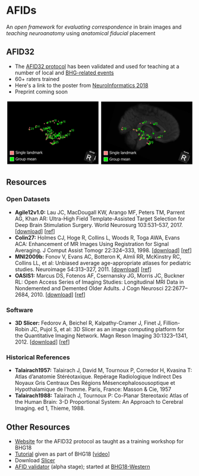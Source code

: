 # AFIDs

An *open framework* for *evaluating correspondence* in brain images and *teaching neuroanatomy* using *anatomical fiducial* placement

## AFID32
* The [AFID32 protocol](protocol.md) has been validated and used for teaching at a number of local and [BHG-related events](https://github.com/jclauneuro/BHG18_landmarkprotocol)
* 60+ raters trained
* Here's a link to the poster from [NeuroInformatics 2018](http://dx.doi.org/10.7490/f1000research.1115895.1)
* Preprint coming soon

![afids](figures/figure1_afids.png)

## Resources

### Open Datasets
* **Agile12v1.0:** Lau JC, MacDougall KW, Arango MF, Peters TM, Parrent AG, Khan AR: Ultra-High Field Template-Assisted Target Selection for Deep Brain Stimulation Surgery. World Neurosurg 103:531–537, 2017. [[download](https://www.nitrc.org/projects/deepbrain7t/)] [[ref](http://dx.doi.org/10.1016/j.wneu.2017.04.043)]
* **Colin27:** Holmes CJ, Hoge R, Collins L, Woods R, Toga AWA, Evans ACA: Enhancement of MR Images Using Registration for Signal Averaging. J Comput Assist Tomogr 22:324–333, 1998. [[download](http://nist.mni.mcgill.ca/?p=935)] [[ref](http://dx.doi.org/10.1097/00004728-199803000-00032)]
* **MNI2009b:** Fonov V, Evans AC, Botteron K, Almli RR, McKinstry RC, Collins LL, et al: Unbiased average age-appropriate atlases for pediatric studies. Neuroimage 54:313–327, 2011. [[download](http://www.bic.mni.mcgill.ca/ServicesAtlases/ICBM152NLin2009)] [[ref](http://dx.doi.org/10.1016/j.neuroimage.2010.07.033)]
* **OASIS1:** Marcus DS, Fotenos AF, Csernansky JG, Morris JC, Buckner RL: Open Access Series of Imaging Studies: Longitudinal MRI Data in Nondemented and Demented Older Adults. J Cogn Neurosci 22:2677–2684, 2010. [[download](https://www.oasis-brains.org)] [[ref](http://dx.doi.org/10.1162/jocn.2009.21407)]

### Software
* **3D Slicer:** Fedorov A, Beichel R, Kalpathy-Cramer J, Finet J, Fillion-Robin JC, Pujol S, et al: 3D Slicer as an image computing platform for the Quantitative Imaging Network. Magn Reson Imaging 30:1323–1341, 2012. [[download](https://www.slicer.org/)] [[ref](http://dx.doi.org/10.1016/j.mri.2012.05.001)]

### Historical References
* **Talairach1957:** Talairach J, David M, Tournoux P, Corredor H, Kvasina T: Atlas d’anatomie Stéréotaxique. Repérage Radiologique Indirect Des Noyaux Gris Centraux Des Régions Mésencephalosousoptique et Hypothalamique de l’homme. Paris, France: Masson & Cie, 1957
* **Talairach1988:** Talairach J, Tournoux P: Co-Planar Stereotaxic Atlas of the Human Brain: 3-D Proportional System: An Approach to Cerebral Imaging. ed 1, Thieme, 1988.

## Other Resources
* [Website](https://github.com/jclauneuro/BHG18_afidprotocol) for the AFID32 protocol as taught as a training workshop for BHG18
* [Tutorial](https://github.com/BrainhackWestern/BrainhackWestern.github.io/wiki/Tutorials) given as part of BHG18 [[video](https://www.youtube.com/watch?v=huGtd19_uiM)]
* Download [Slicer](https://www.slicer.org)
* [AFID validator](http://fidvalidator.pythonanywhere.com/vib1) (alpha stage); started at [BHG18-Western](https://github.com/BrainhackWestern/BrainhackWestern.github.io/wiki/projects#landmark-validator)
